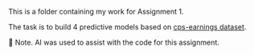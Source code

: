This is a folder containing my work for Assignment 1.

The task is to build 4 predictive models based on [cps-earnings dataset](https://osf.io/g8p9j/).

🤖 Note. AI was used to assist with the code for this assignment.
